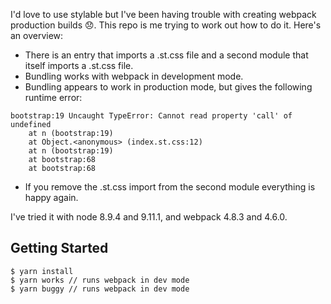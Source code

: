 I'd love to use stylable but I've been having trouble with creating webpack production builds 😞. This repo is me trying to work out how to do it. Here's an overview:

- There is an entry that imports a .st.css file and a second module that itself imports a .st.css file.
- Bundling works with webpack in development mode.
- Bundling appears to work in production mode, but gives the following runtime error:

```
bootstrap:19 Uncaught TypeError: Cannot read property 'call' of undefined
    at n (bootstrap:19)
    at Object.<anonymous> (index.st.css:12)
    at n (bootstrap:19)
    at bootstrap:68
    at bootstrap:68
```
- If you remove the .st.css import from the second module everything is happy again.

I've tried it with node 8.9.4 and 9.11.1, and webpack 4.8.3 and 4.6.0.

## Getting Started

```
$ yarn install
$ yarn works // runs webpack in dev mode
$ yarn buggy // runs webpack in dev mode
```